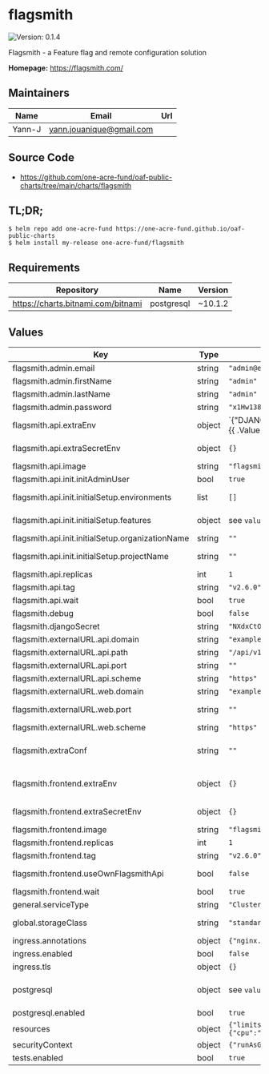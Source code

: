 # flagsmith

![Version: 0.1.4](https://img.shields.io/badge/Version-0.1.4-informational?style=flat-square)

Flagsmith - a Feature flag and remote configuration solution

**Homepage:** <https://flagsmith.com/>

## Maintainers

| Name | Email | Url |
| ---- | ------ | --- |
| Yann-J | <yann.jouanique@gmail.com> |  |

## Source Code

* <https://github.com/one-acre-fund/oaf-public-charts/tree/main/charts/flagsmith>

## TL;DR;

```console
$ helm repo add one-acre-fund https://one-acre-fund.github.io/oaf-public-charts
$ helm install my-release one-acre-fund/flagsmith
```

## Requirements

| Repository | Name | Version |
|------------|------|---------|
| https://charts.bitnami.com/bitnami | postgresql | ~10.1.2 |

## Values

| Key | Type | Default | Description |
|-----|------|---------|-------------|
| flagsmith.admin.email | string | `"admin@example.com"` | Admin email address |
| flagsmith.admin.firstName | string | `"admin"` | Admin user |
| flagsmith.admin.lastName | string | `"admin"` | Admin user |
| flagsmith.admin.password | string | `"x1Hw138BCy"` | Admin password |
| flagsmith.api.extraEnv | object | `{"DJANGO_ALLOWED_HOSTS":"*","DJANGO_CSRF_TRUSTED_ORIGINS":"{{ .Values.flagsmith.externalURL.web.domain | quote }}"}` | Dictionary of env var key/values. Will be evaluated as a template. See `values.yaml` for defaults, and the docs at https://github.com/Flagsmith/flagsmith-api |
| flagsmith.api.extraSecretEnv | object | `{}` | Same as `extraEnv` but passed as `Secret`. Will be evaluated as a template |
| flagsmith.api.image | string | `"flagsmith/flagsmith-api"` | API docker image name |
| flagsmith.api.init.initAdminUser | bool | `true` | Should we create admin user? |
| flagsmith.api.init.initialSetup.environments | list | `[]` | List of Environments to create, if an organization/project is provided |
| flagsmith.api.init.initialSetup.features | object | see `values.yaml` | Dictionary of Features to create, if an organization/project/environment is provided |
| flagsmith.api.init.initialSetup.organizationName | string | `""` | Organization name to create if needed? |
| flagsmith.api.init.initialSetup.projectName | string | `""` | Create Project name to create if needed, if an organization is provided |
| flagsmith.api.replicas | int | `1` | API pods |
| flagsmith.api.tag | string | `"v2.6.0"` | API docker image tag |
| flagsmith.api.wait | bool | `true` | Wait for dependencies (postgres)? |
| flagsmith.debug | bool | `false` | Enable some debug logging? |
| flagsmith.djangoSecret | string | `"NXdxCtOWfK"` | Override this to some secret key |
| flagsmith.externalURL.api.domain | string | `"example.com"` | Public address domain for the API |
| flagsmith.externalURL.api.path | string | `"/api/v1"` | Public API path |
| flagsmith.externalURL.api.port | string | `""` | Public address port for the API |
| flagsmith.externalURL.api.scheme | string | `"https"` | Public address scheme for the API |
| flagsmith.externalURL.web.domain | string | `"example.com"` | Public address domain for the UI |
| flagsmith.externalURL.web.port | string | `""` | Public address port for the UI (leave empty for default 80/443 based on protocol) |
| flagsmith.externalURL.web.scheme | string | `"https"` | Public address scheme for the UI |
| flagsmith.extraConf | string | `""` | Free-text extra python conf to append to common.py (see https://github.com/Flagsmith/flagsmith-api/blob/master/src/app/settings/common.py) |
| flagsmith.frontend.extraEnv | object | `{}` | Dictionary of env var key/values. Will be evaluated as a template. See https://hub.docker.com/r/flagsmith/flagsmith-frontend |
| flagsmith.frontend.extraSecretEnv | object | `{}` | Same as `extraEnv` but passed as `Secret`. Will be evaluated as a template |
| flagsmith.frontend.image | string | `"flagsmith/flagsmith-frontend"` | UI image name |
| flagsmith.frontend.replicas | int | `1` | Number of UI pods |
| flagsmith.frontend.tag | string | `"v2.6.0"` | UI image tag |
| flagsmith.frontend.useOwnFlagsmithApi | bool | `false` | Should we use this installation's API server to fetch Flagsmith customizations? |
| flagsmith.frontend.wait | bool | `true` | Wait for API to be up? |
| general.serviceType | string | `"ClusterIP"` | This will be applied to all services |
| global.storageClass | string | `"standard"` | This will be used on all pods for all PVCs, including dependencies (Redis...) |
| ingress.annotations | object | `{"nginx.ingress.kubernetes.io/proxy-body-size":"100M"}` | Ingress annotations dictionary |
| ingress.enabled | bool | `false` | Install ingress? |
| ingress.tls | object | `{}` | Ingress TLS settings |
| postgresql | object | see `values.yaml` | Postgres settings - See https://artifacthub.io/packages/helm/bitnami/postgresql for docs |
| postgresql.enabled | bool | `true` | Install postgres chart? |
| resources | object | `{"limits":{"cpu":"200m","memory":"200Mi"},"requests":{"cpu":"50m","memory":"100Mi"}}` | Resource specifications to apply to each container |
| securityContext | object | `{"runAsGroup":1000,"runAsUser":1000}` | SecurityContext to apply to all pods |
| tests.enabled | bool | `true` |  |